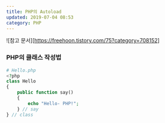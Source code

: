 ```yaml
---
title: PHP의 Autoload
updated: 2019-07-04 08:53
category: PHP
---
```

![참고 문서][https://freehoon.tistory.com/75?category=708152]
  
### PHP의 클래스 작성법
```PHP
# Hello.php
<?php
class Hello
{
    public function say()
    {
        echo "Hello- PHP!";
    } // say
} // class
```
